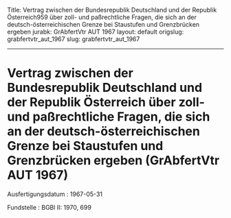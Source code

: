 Title: Vertrag zwischen der Bundesrepublik Deutschland und der Republik Österreich959
  über zoll- und paßrechtliche Fragen, die sich an der deutsch-österreichischen Grenze
  bei Staustufen und Grenzbrücken ergeben
jurabk: GrAbfertVtr AUT 1967
layout: default
origslug: grabfertvtr_aut_1967
slug: grabfertvtr_aut_1967

---

# Vertrag zwischen der Bundesrepublik Deutschland und der Republik Österreich über zoll- und paßrechtliche Fragen, die sich an der deutsch-österreichischen Grenze bei Staustufen und Grenzbrücken ergeben (GrAbfertVtr AUT 1967)

Ausfertigungsdatum
:   1967-05-31

Fundstelle
:   BGBl II: 1970, 699

